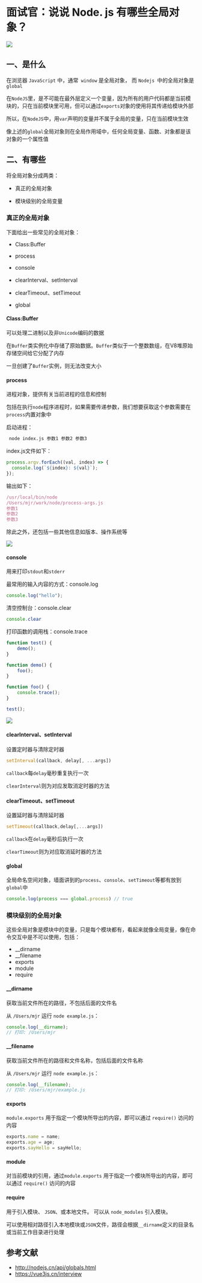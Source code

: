 # 面试官：说说 Node. js 有哪些全局对象？

 ![](https://static.vue-js.com/79c7b100-c2a3-11eb-85f6-6fac77c0c9b3.png)

## 一、是什么

在浏览器 `JavaScript` 中，通常` window` 是全局对象， 而 `Nodejs `中的全局对象是 `global`

在`NodeJS`里，是不可能在最外层定义一个变量，因为所有的用户代码都是当前模块的，只在当前模块里可用，但可以通过`exports`对象的使用将其传递给模块外部

所以，在`NodeJS`中，用`var`声明的变量并不属于全局的变量，只在当前模块生效

像上述的`global`全局对象则在全局作用域中，任何全局变量、函数、对象都是该对象的一个属性值



## 二、有哪些

将全局对象分成两类：

- 真正的全局对象

- 模块级别的全局变量



### 真正的全局对象

下面给出一些常见的全局对象：

- Class:Buffer
- process

- console
- clearInterval、setInterval
- clearTimeout、setTimeout

- global



#### Class:Buffer

可以处理二进制以及非`Unicode`编码的数据

在`Buffer`类实例化中存储了原始数据。`Buffer`类似于一个整数数组，在V8堆原始存储空间给它分配了内存

一旦创建了`Buffer`实例，则无法改变大小



#### process

进程对象，提供有关当前进程的信息和控制

包括在执行`node`程序进程时，如果需要传递参数，我们想要获取这个参数需要在`process`内置对象中

启动进程：

```cmd
 node index.js 参数1 参数2 参数3
```

index.js文件如下：

```javascript
process.argv.forEach((val, index) => {
  console.log(`${index}: ${val}`);
});
```

输出如下：

```javascript
/usr/local/bin/node
/Users/mjr/work/node/process-args.js
参数1
参数2
参数3
```

除此之外，还包括一些其他信息如版本、操作系统等

![](https://static.vue-js.com/85f473a0-c2a3-11eb-ab90-d9ae814b240d.png)



#### console

用来打印`stdout`和`stderr`

最常用的输入内容的方式：console.log

```javascript
console.log("hello");
```

清空控制台：console.clear

```javascript
console.clear
```

打印函数的调用栈：console.trace

```javascript
function test() {
    demo();
}

function demo() {
    foo();
}

function foo() {
    console.trace();
}

test();
```

 ![](https://static.vue-js.com/91b6dbb0-c2a3-11eb-85f6-6fac77c0c9b3.png)



#### clearInterval、setInterval

设置定时器与清除定时器

```javascript
setInterval(callback, delay[, ...args])
```

`callback`每`delay`毫秒重复执行一次

`clearInterval`则为对应发取消定时器的方法



#### clearTimeout、setTimeout

设置延时器与清除延时器

```javascript
setTimeout(callback,delay[,...args])
```

`callback`在`delay`毫秒后执行一次

`clearTimeout`则为对应取消延时器的方法



#### global

全局命名空间对象，墙面讲到的`process`、`console`、`setTimeout`等都有放到`global`中

```javascript
console.log(process === global.process) // true
```





### 模块级别的全局对象

这些全局对象是模块中的变量，只是每个模块都有，看起来就像全局变量，像在命令交互中是不可以使用，包括：

- __dirname
- __filename
- exports
- module
- require



#### __dirname

获取当前文件所在的路径，不包括后面的文件名

从 `/Users/mjr` 运行 `node example.js`：

```javascript
console.log(__dirname);
// 打印: /Users/mjr
```



#### __filename

获取当前文件所在的路径和文件名称，包括后面的文件名称

从 `/Users/mjr` 运行 `node example.js`：

```javascript
console.log(__filename);
// 打印: /Users/mjr/example.js
```



#### exports

`module.exports` 用于指定一个模块所导出的内容，即可以通过 `require()` 访问的内容

```javascript
exports.name = name;
exports.age = age;
exports.sayHello = sayHello;
```



#### module

对当前模块的引用，通过`module.exports` 用于指定一个模块所导出的内容，即可以通过 `require()` 访问的内容



#### require

用于引入模块、 `JSON`、或本地文件。 可以从 `node_modules` 引入模块。

可以使用相对路径引入本地模块或` JSON `文件，路径会根据`__dirname`定义的目录名或当前工作目录进行处理





## 参考文献

- http://nodejs.cn/api/globals.html
- https://vue3js.cn/interview
